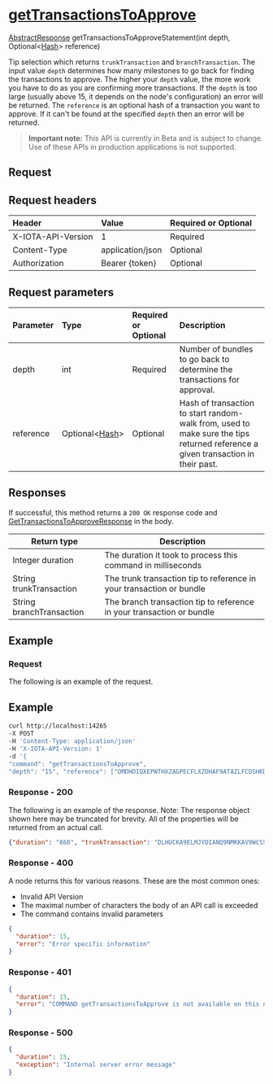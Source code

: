 
# [getTransactionsToApprove](https://github.com/iotaledger/iri/blob/master/src/main/java/com/iota/iri/service/API.java#L841)
 [AbstractResponse](https://github.com/iotaledger/iri/blob/master/src/main/java/com/iota/iri/service/dto/AbstractResponse.java) getTransactionsToApproveStatement(int depth, Optional<[Hash](https://github.com/iotaledger/iri/blob/master/src/main/java/com/iota/iri/model/Hash.java)> reference)

Tip selection which returns `trunkTransaction` and `branchTransaction`.  The input value `depth` determines how many milestones to go back for finding the transactions to approve.  The higher your `depth` value, the more work you have to do as you are confirming more transactions.  If the `depth` is too large (usually above 15, it depends on the node's configuration) an error will be returned.  The `reference` is an optional hash of a transaction you want to approve.  If it can't be found at the specified `depth` then an error will be returned.

> **Important note:** This API is currently in Beta and is subject to change. Use of these APIs in production applications is not supported.

## Request

## Request headers

| Header       | Value | Required or Optional |
|:---------------|:--------|:--------|
| X-IOTA-API-Version | 1 | Required |
| Content-Type | application/json | Optional |
| Authorization  | Bearer {token} | Optional  |

## Request parameters
| Parameter       | Type | Required or Optional | Description |
|:---------------|:--------|:--------| :--------|
| depth | int | Required | Number of bundles to go back to determine the transactions for approval. |
| reference | Optional<[Hash](https://github.com/iotaledger/iri/blob/master/src/main/java/com/iota/iri/model/Hash.java)> | Optional | Hash of transaction to start random-walk from, used to make sure the tips returned reference a given transaction in their past. |

## Responses

If successful, this method returns a `200 OK` response code and [GetTransactionsToApproveResponse](https://github.com/iotaledger/iri/blob/master/src/main/java/com/iota/iri/service/dto/GetTransactionsToApproveResponse.java) in the body.

| Return type | Description |
|--|--|
| Integer duration | The duration it took to process this command in milliseconds |
| String trunkTransaction | The trunk transaction tip to reference in your transaction or bundle |
| String branchTransaction | The branch transaction tip to reference in your transaction or bundle |

## Example  

### Request

The following is an example of the request.

 ## Example
 
 ```bash
 curl http://localhost:14265 
-X POST 
-H 'Content-Type: application/json' 
-H 'X-IOTA-API-Version: 1' 
-d '{ 
"command": "getTransactionsToApprove", 
"depth": "15", "reference": ["OMDHDIQXEPWTHXZAGPECFLXZOHAF9ATAZLFCDSHKDRZEYNBWZVIEFSTSYZGPSSINIMQTVOXMWFRVHHEQOCPLQMHRPUDPBLVWJPDAKETKXWHGCLMEYCDTUPTGAYEOZXHVOMUUWAOC9CWCVHUENLUGSCRQJZLEETKIUP", "MIDALUUWWMKI9WSTEECTUQGSXVJTLG9OOIQEGGIMXUTLPDUTO99KGIWPQSBQITSNYETMKKQGICYOOHS9ILMNNQLETM9NKYAXJFLRBRWDKFUJWRBFOETJQWYQSJRHXBIXKUMFM9EQBSVDOGWUUOZSJKJTWGYOIEETHG"]}'
 ```

### Response - 200

The following is an example of the response. Note: The response object shown here may be truncated for brevity. All of the properties will be returned from an actual call.

```json
{"duration": "860", "trunkTransaction": "DLHUCKA9ELMJYDIANQ9NMKKAV9WCSSJUCZJYJUACWYK9TIPAJFUZFBYM9GDYRJYYIXRKEETXNNVKJ9DAF", "branchTransaction": "TR9OSODVMHTYZRI9ILBWUPGHJNAJOV9GCURXQJUVPSKRHHGBZGVUZIFZQEUYJKVCURK9HRFIOKKXWEKEC"}
```

### Response - 400

A node returns this for various reasons. These are the most common ones:
* Invalid API Version
* The maximal number of characters the body of an API call is exceeded
* The command contains invalid parameters

```json
{
  "duration": 15,
  "error": "Error specific information"
}
```

### Response - 401

```json
{
  "duration": 15,
  "error": "COMMAND getTransactionsToApprove is not available on this node"
}
```

### Response - 500

```json
{
  "duration": 15,
  "exception": "Internal server error message"
}
```

